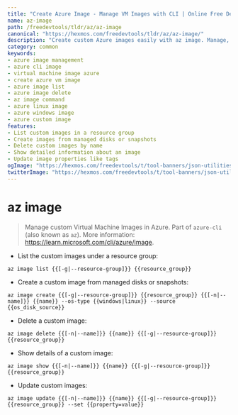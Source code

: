 ```yaml
---
title: "Create Azure Image - Manage VM Images with CLI | Online Free DevTools by Hexmos"
name: az-image
path: /freedevtools/tldr/az/az-image
canonical: "https://hexmos.com/freedevtools/tldr/az/az-image/"
description: "Create custom Azure images easily with az image. Manage, list, delete, and update Virtual Machine images in Azure CLI. Free online tool, no registration required."
category: common
keywords:
- azure image management
- azure cli image
- virtual machine image azure
- create azure vm image
- azure image list
- azure image delete
- az image command
- azure linux image
- azure windows image
- azure custom image
features:
- List custom images in a resource group
- Create images from managed disks or snapshots
- Delete custom images by name
- Show detailed information about an image
- Update image properties like tags
ogImage: "https://hexmos.com/freedevtools/t/tool-banners/json-utilities-banner.png"
twitterImage: "https://hexmos.com/freedevtools/t/tool-banners/json-utilities-banner.png"
---
```


# az image

> Manage custom Virtual Machine Images in Azure.
> Part of `azure-cli` (also known as `az`).
> More information: <https://learn.microsoft.com/cli/azure/image>.

- List the custom images under a resource group:

`az image list {{[-g|--resource-group]}} {{resource_group}}`

- Create a custom image from managed disks or snapshots:

`az image create {{[-g|--resource-group]}} {{resource_group}} {{[-n|--name]}} {{name}} --os-type {{windows|linux}} --source {{os_disk_source}}`

- Delete a custom image:

`az image delete {{[-n|--name]}} {{name}} {{[-g|--resource-group]}} {{resource_group}}`

- Show details of a custom image:

`az image show {{[-n|--name]}} {{name}} {{[-g|--resource-group]}} {{resource_group}}`

- Update custom images:

`az image update {{[-n|--name]}} {{name}} {{[-g|--resource-group]}} {{resource_group}} --set {{property=value}}`
